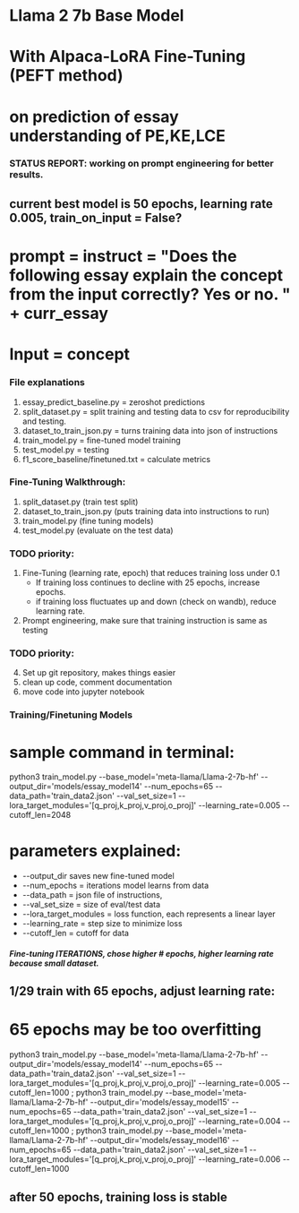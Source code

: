 # Llama 2 7b Base Model
# With Alpaca-LoRA Fine-Tuning (PEFT method)
# on prediction of essay understanding of PE,KE,LCE 

### STATUS REPORT: working on prompt engineering for better results.
## current best model is 50 epochs, learning rate 0.005, train_on_input = False?
# prompt = instruct = "Does the following essay explain the concept from the input correctly? Yes or no. " + curr_essay
# Input = concept


### File explanations
1. essay_predict_baseline.py = zeroshot predictions
2. split_dataset.py = split training and testing data to csv for reproducibility and testing.
3. dataset_to_train_json.py = turns training data into json of instructions
3. train_model.py = fine-tuned model training
4. test_model.py = testing
5. f1_score_baseline/finetuned.txt = calculate metrics

### Fine-Tuning Walkthrough:
1. split_dataset.py (train test split)
2. dataset_to_train_json.py (puts training data into instructions to run)
3. train_model.py (fine tuning models)
4. test_model.py  (evaluate on the test data)

### TODO priority: 
1. Fine-Tuning (learning rate, epoch) that reduces training loss under 0.1
   - If training loss continues to decline with 25 epochs, increase epochs. 
   - if training loss fluctuates up and down (check on wandb), reduce learning rate.
3. Prompt engineering, make sure that training instruction is same as testing


### TODO priority: 
4. Set up git repository, makes things easier
5. clean up code, comment documentation
6. move code into jupyter notebook


### Training/Finetuning Models
# sample command in terminal:
python3 train_model.py --base_model='meta-llama/Llama-2-7b-hf' --output_dir='models/essay_model14' --num_epochs=65 --data_path='train_data2.json' --val_set_size=1 --lora_target_modules='[q_proj,k_proj,v_proj,o_proj]' --learning_rate=0.005 --cutoff_len=2048
# parameters explained: 
   + --output_dir saves new fine-tuned model
   + --num_epochs = iterations model learns from data
   + --data_path = json file of instructions, 
   + --val_set_size = size of eval/test data
   + --lora_target_modules = loss function, each represents a linear layer
   + --learning_rate = step size to minimize loss 
   + --cutoff_len = cutoff for data


##### Fine-tuning ITERATIONS, chose higher # epochs, higher learning rate because small dataset.
## 1/29 train with 65 epochs, adjust learning rate: 
# 65 epochs may be too overfitting
python3 train_model.py --base_model='meta-llama/Llama-2-7b-hf' --output_dir='models/essay_model14' --num_epochs=65 --data_path='train_data2.json' --val_set_size=1 --lora_target_modules='[q_proj,k_proj,v_proj,o_proj]' --learning_rate=0.005 --cutoff_len=1000 
; python3 train_model.py --base_model='meta-llama/Llama-2-7b-hf' --output_dir='models/essay_model15' --num_epochs=65 --data_path='train_data2.json' --val_set_size=1 --lora_target_modules='[q_proj,k_proj,v_proj,o_proj]' --learning_rate=0.004 --cutoff_len=1000 
; python3 train_model.py --base_model='meta-llama/Llama-2-7b-hf' --output_dir='models/essay_model16' --num_epochs=65 --data_path='train_data2.json' --val_set_size=1 --lora_target_modules='[q_proj,k_proj,v_proj,o_proj]' --learning_rate=0.006 --cutoff_len=1000 

## after 50 epochs, training loss is stable